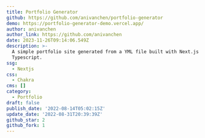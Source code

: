 ```yaml
---
title: Portfolio Generator
github: https://github.com/anivanchen/portfolio-generator
demo: https://portfolio-generator-demo.vercel.app/
author: anivanchen
author_link: https://github.com/anivanchen
date: 2023-11-26T09:14:06.549Z
description: >-
  A simple portfolio site generated from a YML file built with Next.js with
  Typescript.
ssg:
  - Nextjs
css:
  - Chakra
cms: []
category:
  - Portfolio
draft: false
publish_date: '2022-08-14T05:02:15Z'
update_date: '2022-08-31T20:39:39Z'
github_star: 2
github_fork: 1
---
```

